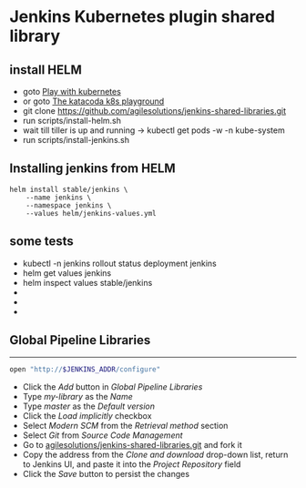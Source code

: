 # Jenkins Kubernetes plugin shared library

## install HELM

* goto [Play with kubernetes](https://labs.play-with-k8s.com/)
* or goto [The katacoda k8s playground](https://www.katacoda.com/courses/kubernetes/playground)
* git clone https://github.com/agilesolutions/jenkins-shared-libraries.git
* run scripts/install-helm.sh
* wait till tiller is up and running -> kubectl get pods -w -n kube-system
* run scripts/install-jenkins.sh

## Installing jenkins from HELM

```
helm install stable/jenkins \
    --name jenkins \
    --namespace jenkins \
    --values helm/jenkins-values.yml
```

## some tests

* kubectl -n jenkins rollout status deployment jenkins 
* helm get values jenkins
* helm inspect values stable/jenkins
* 
* 
* 

## Global Pipeline Libraries

---

```bash
open "http://$JENKINS_ADDR/configure"
```

* Click the *Add* button in *Global Pipeline Libraries*
* Type *my-library* as the *Name*
* Type *master* as the *Default version*
* Click the *Load implicitly* checkbox
* Select *Modern SCM* from the *Retrieval method* section
* Select *Git* from *Source Code Management*
* Go to [agilesolutions/jenkins-shared-libraries.git](https://github.com/agilesolutions/jenkins-shared-libraries.git) and fork it
* Copy the address from the *Clone and download* drop-down list, return to Jenkins UI, and paste it into the *Project Repository* field
* Click the *Save* button to persist the changes
